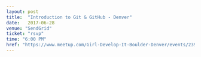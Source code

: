 ```yaml
---
layout: post
title:  "Introduction to Git & GitHub - Denver"
date:   2017-06-28
venue: "SendGrid"
ticket: "rsvp"
time: "6:00 PM"
href: "https://www.meetup.com/Girl-Develop-It-Boulder-Denver/events/239755806/"
---
```

